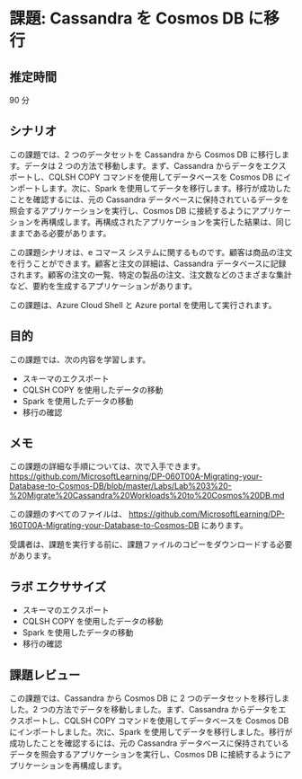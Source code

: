 ﻿---
lab:
    title: 'Cassandra を Cosmos DB に移行'
    module: 'モジュール 3: Cassandra ワークロードを Cosmos DB に移行'
---

# 課題: Cassandra を Cosmos DB に移行

## 推定時間

90 分

## シナリオ

この課題では、2 つのデータセットを Cassandra から Cosmos DB に移行します。データは 2 つの方法で移動します。まず、Cassandra からデータをエクスポートし、CQLSH COPY コマンドを使用してデータベースを Cosmos DB にインポートします。次に、Spark を使用してデータを移行します。移行が成功したことを確認するには、元の Cassandra データベースに保持されているデータを照会するアプリケーションを実行し、Cosmos DB に接続するようにアプリケーションを再構成します。再構成されたアプリケーションを実行した結果は、同じままである必要があります。

この課題シナリオは、e コマース システムに関するものです。顧客は商品の注文を行うことができます。顧客と注文の詳細は、Cassandra データベースに記録されます。顧客の注文の一覧、特定の製品の注文、注文数などのさまざまな集計など、要約を生成するアプリケーションがあります。

この課題は、Azure Cloud Shell と Azure portal を使用して実行されます。

## 目的

この課題では、次の内容を学習します。

* スキーマのエクスポート
* CQLSH COPY を使用したデータの移動
* Spark を使用したデータの移動
* 移行の確認

## メモ

この課題の詳細な手順については、次で入手できます。https://github.com/MicrosoftLearning/DP-060T00A-Migrating-your-Database-to-Cosmos-DB/blob/master/Labs/Lab%203%20-%20Migrate%20Cassandra%20Workloads%20to%20Cosmos%20DB.md

この課題のすべてのファイルは、 https://github.com/MicrosoftLearning/DP-160T00A-Migrating-your-Database-to-Cosmos-DB にあります。

受講者は、課題を実行する前に、課題ファイルのコピーをダウンロードする必要があります。

## ラボ エクササイズ

* スキーマのエクスポート
* CQLSH COPY を使用したデータの移動
* Spark を使用したデータの移動
* 移行の確認

## 課題レビュー

この課題では、Cassandra から Cosmos DB に 2 つのデータセットを移行しました。2 つの方法でデータを移動しました。まず、Cassandra からデータをエクスポートし、CQLSH COPY コマンドを使用してデータベースを Cosmos DB にインポートしました。次に、Spark を使用してデータを移行しました。移行が成功したことを確認するには、元の Cassandra データベースに保持されているデータを照会するアプリケーションを実行し、Cosmos DB に接続するようにアプリケーションを再構成します。
